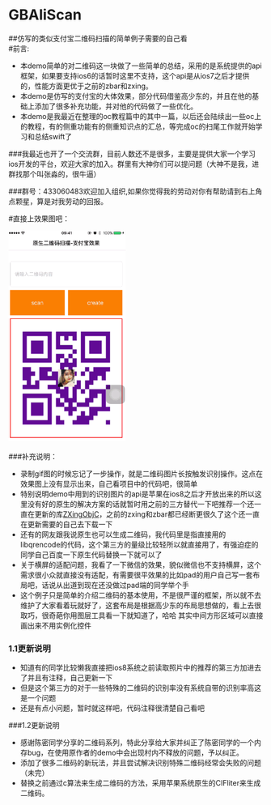 # GBAliScan
##仿写的类似支付宝二维码扫描的简单例子需要的自己看<br>
#前言:<br>
* 本demo简单的对二维码这一块做了一些简单的总结，采用的是系统提供的api框架，如果要支持ios6的话暂时这里不支持，这个api是从ios7之后才提供的，性能方面更优于之前的zbar和zxing。<br>
* 本demo是仿写的支付宝的大体效果，部分代码借鉴高少东的，并且在他的基础上添加了很多补充功能，并对他的代码做了一些优化。<br>
* 本demo是我最近在整理的oc教程篇中的其中一篇，以后还会陆续出一些oc上的教程，有的侧重功能有的侧重知识点的汇总，等完成oc的扫尾工作就开始学习和总结swift了<br>

###我最近也开了一个交流群，目前人数还不是很多，主要是提供大家一个学习ios开发的平台，欢迎大家的加入。群里有大神你们可以提问题（大神不是我，进群找那个叫张淼的，很牛逼）<br>

###群号：433060483欢迎加入组织,如果你觉得我的劳动对你有帮助请到右上角点颗星，算是对我劳动的回报。<br>


#直接上效果图吧：<br>

![](https://github.com/mokey1422/gifResourceOther/blob/master/GBAliScan.gif)<br>
![]()<br>
###补充说明：<br>
* 录制gif图的时候忘记了一步操作，就是二维码图片长按触发识别操作。这点在效果图上没有显示出来，自己看项目中的代码吧，很简单<br>
* 特别说明demo中用到的识别图片的api是苹果在ios8之后才开放出来的所以这里没有好的原生的解决方案的话就暂时用之前的三方替代一下吧推荐一个还一直在更新的库[ZXingObjC](https://github.com/TheLevelUp/ZXingObjC.git)，之前的zxing和zbar都已经断更很久了这个还一直在更新需要的自己去下载一下 <br>
* 还有的网友跟我说原生也可以生成二维码，我代码里是指直接用的libqrencode的代码，这个第三方的量级比较轻所以就直接用了，有强迫症的同学自己百度一下原生代码替换一下就可以了<br> 
* 关于横屏的适配问题，我看了一下微信的效果，貌似微信也不支持横屏，这个需求很小众就直接没有适配，有需要很平效果的比如pad的用户自己写一套布局吧，话说从出道到现在还没做过pad端的同学举个手<br>
* 这个例子只是简单的介绍二维码的基本使用，不是很严谨的框架，所以就不去维护了大家看着玩就好了，这套布局是根据高少东的布局思想做的，看上去很取巧，很奇葩你用图层工具看一下就知道了，哈哈 其实中间方形区域可以直接画出来不用实例化控件<br>

### 1.1更新说明<br>
* 知道有的同学比较懒我直接把ios8系统之前读取照片中的推荐的第三方加进去了并且有注释，自己更新一下<br>
* 但是这个第三方的对于一些特殊的二维码的识别率没有系统自带的识别率高这是一个问题<br>
* 还是有点小问题，暂时就这样吧，代码注释很清楚自己看吧<br>

###1.2更新说明<br>
* 感谢陈密同学分享的二维码系列，特此分享给大家并纠正了陈密同学的一个内存bug，在使用原作者的demo中会出现村内不释放的问题，予以纠正。<br>
* 添加了很多二维码的新玩法，并且尝试解决识别特殊二维码经常会失败的问题（未完）<br>
* 替换之前通过c算法来生成二维码的方法，采用苹果系统原生的CIFliter来生成二维码。
